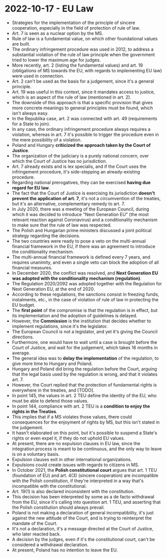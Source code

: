 # 2022-10-17 - EU Law

* Strategies for the implementation of the principle of sincere cooperation, especially in the field of protection of rule of law.
* Art. 7 is seen as a nuclear option by the MS.
* Rule of law is a fundamental value, on which other foundational values are built.
* The ordinary infringement procedure was used in 2012, to address a substantial violation of the rule of law principle when the government tried to lower the maximum age for judges.
* More recently, art. 2 (listing the fundamental values) and art. 19 (obligations of MS towards the EU, with regards to implementing EU law) were used in connection.
* Art. 2 can't be used as the basis for a judgement, since it's a general principle.
* Art. 19 was useful in this context, since it mandates access to justice, which is an aspect of the rule of law (mentioned in art. 2).
* The downside of this approach is that a specific provision that gives more concrete meanings to general principles must be found, which isn't always easy.
* In the Republika case, art. 2 was connected with art. 49 (requirements for a State to join).
* In any case, the ordinary infringement procedure always requires a violation, whereas in art. 7 it's possible to trigger the procedure even in the mere possibility of a violation.
* Poland and Hungary **criticized the approach taken by the Court of Justice**.
* The organization of the judiciary is a purely national concern, over which the Court of Justice has no jurisdiction.
* Art. 7 already exists and is lex specialis, and if the Court uses the infringement procedure, it's side-stepping an already-existing procedure.
* Regarding national prerogatives, they can be exercised **having due regard for EU law**.
* The fact that the Court of Justice is exercising its jurisdiction **doesn't prevent the application of art. 7**, it's not a circumvention of the treaties, but it's an alternative, complementary remedy to art. 7.
* In July 2020, there was a meeting of the European Council, during which it was decided to introduce "Next Generation EU" (the most relevant reaction against Coronavirus) and a conditionality mechanism to make sure that the rule of law was respected.
* The Polish and Hungarian prime ministers discussed a joint political strategy regarding the decisions.
* The two countries were ready to pose a veto on the multi-annual financial framework in the EU, if there was an agreement to introduce the conditionality mechanism.
* The multi-annual financial framework is defined every 7 years, and requires unanimity, and even a single veto can block the adoption of all financial measures.
* In December 2020, the conflict was resolved, and **Next Generation EU was adopted with the conditionality mechanism (regulation)**.
* The Regulation 2020/2092 was adopted together with the Regulation for Next Generation EU, at the end of 2020.
* According to these regulations, the sanctions consist in freezing funds, instalments, etc., in the case of violation of rule of law in protecting the EU budget.
* The **first point** of the compromise is that the regulation is in effect, but its implementation and the adoption of guidelines is delayed.
* However, the **Commission** is the institution that decides whether to implement regulations, since it's the legislator.
* The European Council is not a legislator, and yet it's giving the Council directions.
* Furthermore, one would have to wait until a case is brought before the Court of Justice, and wait for the judgement, which takes 16 months in average.
* The general idea was to **delay the implementation** of the regulation, to give more time to Hungary and Poland.
* Hungary and Poland did bring the regulation before the Court, arguing that the legal basis used by the regulation is wrong, and that it violates art. 7.
* However, the Court replied that the protection of fundamental rights is everywhere in the treaties, and [TODO].
* In point 145, the values in art. 2 TEU define the identity of the EU, who must be able to defend those values.
* In point 144, compliance with art. 2 TEU is a **condition to enjoy the rights in the Treaties**.
* This implies that if a MS violates those values, there could consequences for the enjoyment of rights by MS, but this isn't stated in the judgement.
* It hasn't elaborated on this point, but it's possible to suspend a State's rights or even expel it, if they do not uphold EU values.
* At present, there are no expulsion clauses in EU law, since the integration process is meant to be continuous, and the only way to leave is on a voluntary basis.
* Expulsion clauses exit in other international organizations.
* Expulsions could create issues with regards to citizens in MS.
* In October 2021, the **Polish constitutional court** argues that art. 1 TEU (foundation of EU) and art. 4(3) (sincere cooperation) are incompatible with the Polish constitution, if they're interpreted in a way that's incompatible with the constitutional.
* Art. 19(1) is also declared inconsistent with the constitution.
* This decision has been interpreted by some as a de facto withdrawal from the EU, since it's calling into question art. 1 TEU, and asserting that the Polish constitution should always prevail.
* Poland is not making a declaration of general incompatibility, it's just against the new attitude of the Court, and is trying to reinterpret the mandate of the Court.
* It's not a declaration, it's a message directed at the Court of Justice, who later reacted back.
* A decision by the judges, even if it's the constitutional court, can't be considered a withdrawal declaration.
* At present, Poland has no intention to leave the EU.
